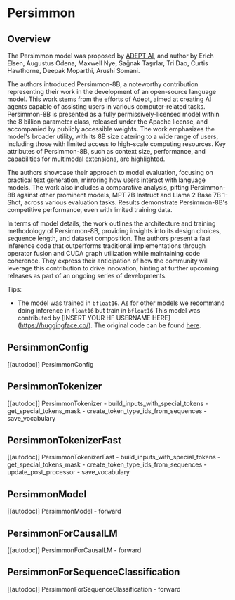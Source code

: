 <!--Copyright 2023 The HuggingFace Team. All rights reserved.

Licensed under the Apache License, Version 2.0 (the "License"); you may not use this file except in compliance with
the License. You may obtain a copy of the License at

http://www.apache.org/licenses/LICENSE-2.0

Unless required by applicable law or agreed to in writing, software distributed under the License is distributed on
an "AS IS" BASIS, WITHOUT WARRANTIES OR CONDITIONS OF ANY KIND, either express or implied. See the License for the
specific language governing permissions and limitations under the License.

⚠️ Note that this file is in Markdown but contain specific syntax for our doc-builder (similar to MDX) that may not be
rendered properly in your Markdown viewer.

-->

# Persimmon

## Overview

The Persimmon model was proposed by [ADEPT AI](https://www.adept.ai/blog/persimmon-8b), and author by Erich Elsen, Augustus Odena, Maxwell Nye, Sağnak Taşırlar, Tri Dao, Curtis Hawthorne, Deepak Moparthi, Arushi Somani.

The authors introduced Persimmon-8B, a noteworthy contribution representing their work in the development of an open-source language model. This work stems from the efforts of Adept, aimed at creating AI agents capable of assisting users in various computer-related tasks. Persimmon-8B is presented as a fully permissively-licensed model within the 8 billion parameter class, released under the Apache license, and accompanied by publicly accessible weights. The work emphasizes the model's broader utility, with its 8B size catering to a wide range of users, including those with limited access to high-scale computing resources. Key attributes of Persimmon-8B, such as context size, performance, and capabilities for multimodal extensions, are highlighted.

The authors showcase their approach to model evaluation, focusing on practical text generation, mirroring how users interact with language models. The work also includes a comparative analysis, pitting Persimmon-8B against other prominent models, MPT 7B Instruct and Llama 2 Base 7B 1-Shot, across various evaluation tasks. Results demonstrate Persimmon-8B's competitive performance, even with limited training data.

In terms of model details, the work outlines the architecture and training methodology of Persimmon-8B, providing insights into its design choices, sequence length, and dataset composition. The authors present a fast inference code that outperforms traditional implementations through operator fusion and CUDA graph utilization while maintaining code coherence. They express their anticipation of how the community will leverage this contribution to drive innovation, hinting at further upcoming releases as part of an ongoing series of developments.


Tips:

- The model was trained in `bfloat16`. As for other models we recommand doing inference in `float16` but train in `bfloat16`
This model was contributed by [INSERT YOUR HF USERNAME HERE](https://huggingface.co/<INSERT YOUR HF USERNAME HERE>).
The original code can be found [here](<INSERT LINK TO GITHUB REPO HERE>).


## PersimmonConfig

[[autodoc]] PersimmonConfig


## PersimmonTokenizer

[[autodoc]] PersimmonTokenizer
    - build_inputs_with_special_tokens
    - get_special_tokens_mask
    - create_token_type_ids_from_sequences
    - save_vocabulary

## PersimmonTokenizerFast

[[autodoc]] PersimmonTokenizerFast
    - build_inputs_with_special_tokens
    - get_special_tokens_mask
    - create_token_type_ids_from_sequences
    - update_post_processor
    - save_vocabulary

## PersimmonModel

[[autodoc]] PersimmonModel
    - forward


## PersimmonForCausalLM

[[autodoc]] PersimmonForCausalLM
    - forward

## PersimmonForSequenceClassification

[[autodoc]] PersimmonForSequenceClassification
    - forward
